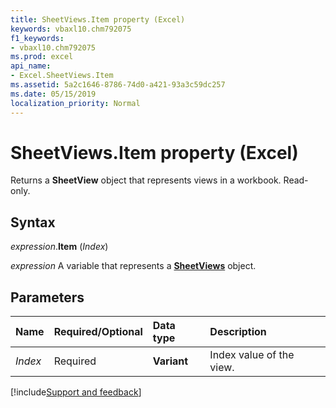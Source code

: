 ```yaml
---
title: SheetViews.Item property (Excel)
keywords: vbaxl10.chm792075
f1_keywords:
- vbaxl10.chm792075
ms.prod: excel
api_name:
- Excel.SheetViews.Item
ms.assetid: 5a2c1646-8786-74d0-a421-93a3c59dc257
ms.date: 05/15/2019
localization_priority: Normal
---
```



# SheetViews.Item property (Excel)

Returns a **SheetView** object that represents views in a workbook. Read-only.


## Syntax

_expression_.**Item** (_Index_)

_expression_ A variable that represents a **[SheetViews](Excel.SheetViews.md)** object.


## Parameters

|Name|Required/Optional|Data type|Description|
|:-----|:-----|:-----|:-----|
| _Index_|Required| **Variant**|Index value of the view.|




[!include[Support and feedback](~/includes/feedback-boilerplate.md)]
